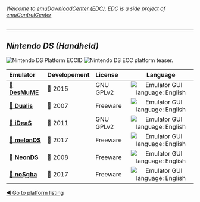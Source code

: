 ###### Welcome to [emuDownloadCenter (EDC)](https://github.com/PhoenixInteractiveNL/emuDownloadCenter/wiki/), EDC is a side project of [emuControlCenter](https://github.com/PhoenixInteractiveNL/emuControlCenter/wiki/)
***
## _Nintendo DS (Handheld)_
![](https://raw.githubusercontent.com/wiki/PhoenixInteractiveNL/emuDownloadCenter/images_platform/ecc_nds_cell.png "Nintendo DS Platform ECCID")
![](https://raw.githubusercontent.com/wiki/PhoenixInteractiveNL/emuDownloadCenter/images_platform/ecc_nds_teaser.png "Nintendo DS ECC platform teaser.")

| Emulator | Developement | License | Language |
|:---------|:-------------|:--------|:--------:|
| [:file_folder: **DesMuME**](https://github.com/PhoenixInteractiveNL/emuDownloadCenter/wiki/Emulator-desmume#menu) | :large_blue_circle: 2015 | GNU GPLv2 | ![](https://raw.githubusercontent.com/wiki/PhoenixInteractiveNL/emuDownloadCenter/images_flags/icon_flag_EN_24.png "Emulator GUI language: English") |
| [:file_folder: **Dualis**](https://github.com/PhoenixInteractiveNL/emuDownloadCenter/wiki/Emulator-dualis#menu) | :red_circle: 2007 | Freeware | ![](https://raw.githubusercontent.com/wiki/PhoenixInteractiveNL/emuDownloadCenter/images_flags/icon_flag_EN_24.png "Emulator GUI language: English") |
| [:file_folder: **iDeaS**](https://github.com/PhoenixInteractiveNL/emuDownloadCenter/wiki/Emulator-ideas#menu) | :red_circle: 2011 | GNU GPLv2 | ![](https://raw.githubusercontent.com/wiki/PhoenixInteractiveNL/emuDownloadCenter/images_flags/icon_flag_EN_24.png "Emulator GUI language: English") |
| [:file_folder: **melonDS**](https://github.com/PhoenixInteractiveNL/emuDownloadCenter/wiki/Emulator-melonds#menu) | :large_blue_circle: 2017 | Freeware | ![](https://raw.githubusercontent.com/wiki/PhoenixInteractiveNL/emuDownloadCenter/images_flags/icon_flag_EN_24.png "Emulator GUI language: English") |
| [:file_folder: **NeonDS**](https://github.com/PhoenixInteractiveNL/emuDownloadCenter/wiki/Emulator-neonds#menu) | :red_circle: 2008 | Freeware | ![](https://raw.githubusercontent.com/wiki/PhoenixInteractiveNL/emuDownloadCenter/images_flags/icon_flag_EN_24.png "Emulator GUI language: English") |
| [:file_folder: **no$gba**](https://github.com/PhoenixInteractiveNL/emuDownloadCenter/wiki/Emulator-nogba#menu) | :large_blue_circle: 2017 | Freeware | ![](https://raw.githubusercontent.com/wiki/PhoenixInteractiveNL/emuDownloadCenter/images_flags/icon_flag_EN_24.png "Emulator GUI language: English") |

[:arrow_backward: Go to platform listing](https://github.com/PhoenixInteractiveNL/emuDownloadCenter/wiki/EDC-Platform-List)
